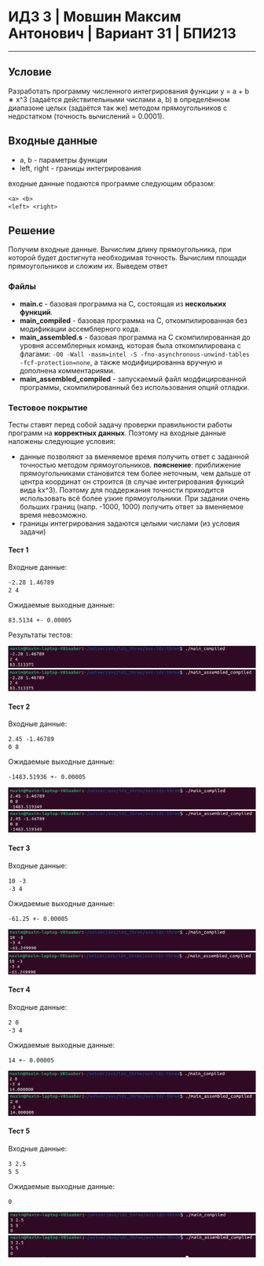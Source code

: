 # ИДЗ 3 | Мовшин Максим Антонович | Вариант 31 | БПИ213
****
## Условие
Разработать программу численного интегрирования функции y = a + b ∗ x^3
(задаётся действительными числами а, b) в определённом диапазоне целых (задаётся так же) методом прямоугольников
с недостатком (точность вычислений = 0.0001).
## Входные данные
- a, b - параметры функции
- left, right - границы интегрирования

входные данные подаются программе следующим образом:
```
<a> <b>
<left> <right>
```
## Решение
Получим входные данные. Вычислим длину прямоугольника, при которой будет достигнута необходимая точность. Вычислим площади прямоугольников и сложим их. Выведем ответ
 ### Файлы
- **main.c** - базовая программа на С, состоящая из **нескольких функций**.
- **main_compiled** - базовая программа на C, откомпилированная без модификации ассемблерного кода.
- **main_assembled.s** - базовая программа на C скомпилированная до уровня ассемблерных команд, которая была откомпилирована с флагами: `-O0 -Wall -masm=intel -S -fno-asynchronous-unwind-tables -fcf-protection=none`, а также модифицированна вручную и дополнена комментариями.
- **main_assembled_compiled** - запускаемый файл модфицированной программы, скомпилированный без использования опций отладки.
### Тестовое покрытие
Тесты ставят перед собой задачу проверки правильности работы программ на **корректных данных**. Поэтому на входные данные наложены следующие условия:
- данные позволяют за вменяемое время получить ответ с заданной точностью методом прямоугольников. **пояснение**: приближение прямоугольниками становится тем более неточным, чем дальше от центра координат он строится (в случае интегрирования функций вида kx^3). Поэтому для поддержания точности приходится использовать всё более узкие прямоугольники. При задании очень больших границ (напр. -1000, 1000) получить ответ за вменяемое время невозможно.
- границы интегрирования задаются целыми числами (из условия задачи)

#### Тест 1
Входные данные:
```
-2.28 1.46789
2 4
```
Ожидаемые выходные данные:
```
83.5134 +- 0.00005
```
Результаты тестов:

![](/screenshots/test_one_main.png)
![](/screenshots/test_one_assembler.png)
#### Тест 2
Входные данные:
```
2.45 -1.46789
0 8
```
Ожидаемые выходные данные:
```
-1483.51936 +- 0.00005
```
![](/screenshots/test_two_main.png)
![](/screenshots/test_two_assembler.png)
#### Тест 3
Входные данные:
```
10 -3
-3 4
```
Ожидаемые выходные данные:
```
-61.25 +- 0.00005
```
![](/screenshots/test_three_main.png)
![](/screenshots/test_three_assembler.png)
#### Тест 4
Входные данные:
```
2 0
-3 4
```
Ожидаемые выходные данные:
```
14 +- 0.00005
```
![](/screenshots/test_four_main.png)
![](/screenshots/test_four_assembler.png)
#### Тест 5
Входные данные:
```
3 2.5
5 5
```
Ожидаемые выходные данные:
```
0
```
![](/screenshots/test_five_main.png)
![](/screenshots/test_five_assembler.png)
